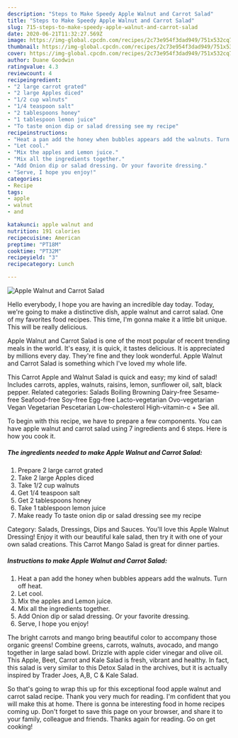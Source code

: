 ```yaml
---
description: "Steps to Make Speedy Apple Walnut and Carrot Salad"
title: "Steps to Make Speedy Apple Walnut and Carrot Salad"
slug: 715-steps-to-make-speedy-apple-walnut-and-carrot-salad
date: 2020-06-21T11:32:27.569Z
image: https://img-global.cpcdn.com/recipes/2c73e954f3dad949/751x532cq70/apple-walnut-and-carrot-salad-recipe-main-photo.jpg
thumbnail: https://img-global.cpcdn.com/recipes/2c73e954f3dad949/751x532cq70/apple-walnut-and-carrot-salad-recipe-main-photo.jpg
cover: https://img-global.cpcdn.com/recipes/2c73e954f3dad949/751x532cq70/apple-walnut-and-carrot-salad-recipe-main-photo.jpg
author: Duane Goodwin
ratingvalue: 4.3
reviewcount: 4
recipeingredient:
- "2 large carrot grated"
- "2 large Apples diced"
- "1/2 cup walnuts"
- "1/4 teaspoon salt"
- "2 tablespoons honey"
- "1 tablespoon lemon juice"
- "To taste onion dip or salad dressing see my recipe"
recipeinstructions:
- "Heat a pan add the honey when bubbles appears add the walnuts. Turn off heat."
- "Let cool."
- "Mix the apples and Lemon juice."
- "Mix all the ingredients together."
- "Add Onion dip or salad dressing. Or your favorite dressing."
- "Serve, I hope you enjoy!"
categories:
- Recipe
tags:
- apple
- walnut
- and

katakunci: apple walnut and 
nutrition: 191 calories
recipecuisine: American
preptime: "PT18M"
cooktime: "PT32M"
recipeyield: "3"
recipecategory: Lunch

---
```



![Apple Walnut and Carrot Salad](https://img-global.cpcdn.com/recipes/2c73e954f3dad949/751x532cq70/apple-walnut-and-carrot-salad-recipe-main-photo.jpg)

Hello everybody, I hope you are having an incredible day today. Today, we're going to make a distinctive dish, apple walnut and carrot salad. One of my favorites food recipes. This time, I'm gonna make it a little bit unique. This will be really delicious.

Apple Walnut and Carrot Salad is one of the most popular of recent trending meals in the world. It's easy, it is quick, it tastes delicious. It is appreciated by millions every day. They're fine and they look wonderful. Apple Walnut and Carrot Salad is something which I've loved my whole life.

This Carrot Apple and Walnut Salad is quick and easy; my kind of salad! Includes carrots, apples, walnuts, raisins, lemon, sunflower oil, salt, black pepper. Related categories: Salads Boiling Browning Dairy-free Sesame-free Seafood-free Soy-free Egg-free Lacto-vegetarian Ovo-vegetarian Vegan Vegetarian Pescetarian Low-cholesterol High-vitamin-c + See all.


To begin with this recipe, we have to prepare a few components. You can have apple walnut and carrot salad using 7 ingredients and 6 steps. Here is how you cook it.

<!--inarticleads1-->

##### The ingredients needed to make Apple Walnut and Carrot Salad:

1. Prepare 2 large carrot grated
1. Take 2 large Apples diced
1. Take 1/2 cup walnuts
1. Get 1/4 teaspoon salt
1. Get 2 tablespoons honey
1. Take 1 tablespoon lemon juice
1. Make ready To taste onion dip or salad dressing see my recipe


Category: Salads, Dressings, Dips and Sauces. You&#39;ll love this Apple Walnut Dressing! Enjoy it with our beautiful kale salad, then try it with one of your own salad creations. This Carrot Mango Salad is great for dinner parties. 

<!--inarticleads2-->

##### Instructions to make Apple Walnut and Carrot Salad:

1. Heat a pan add the honey when bubbles appears add the walnuts. Turn off heat.
1. Let cool.
1. Mix the apples and Lemon juice.
1. Mix all the ingredients together.
1. Add Onion dip or salad dressing. Or your favorite dressing.
1. Serve, I hope you enjoy!


The bright carrots and mango bring beautiful color to accompany those organic greens! Combine greens, carrots, walnuts, avocado, and mango together in large salad bowl. Drizzle with apple cider vinegar and olive oil. This Apple, Beet, Carrot and Kale Salad is fresh, vibrant and healthy. In fact, this salad is very similar to this Detox Salad in the archives, but it is actually inspired by Trader Joes, A,B, C &amp; Kale Salad. 

So that's going to wrap this up for this exceptional food apple walnut and carrot salad recipe. Thank you very much for reading. I'm confident that you will make this at home. There is gonna be interesting food in home recipes coming up. Don't forget to save this page on your browser, and share it to your family, colleague and friends. Thanks again for reading. Go on get cooking!
